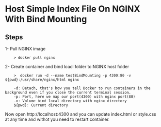 Host Simple Index File On NGINX With Bind Mounting 
=====

Steps
-----------------------------------------
1- Pull NGINX image
```
    > docker pull nginx
```


2- Create container and bind loacl folder to NGINX host folder
```
    >  docker run -d --name testBindMounting -p 4300:80 -v ${pwd}:/usr/share/nginx/html nginx 
    
    -d: Detach, that's how you tell Docker to run containers in the background even if you close the current terminal session.
    -p: Port, here we map our port(4300) with nginx port(80)
    -v: Volume bind local directory with nginx directory 
    ${pwd}: Current directory
```

Now open http://localhost:4300
and you can update index.html or style.css at any time and withot you need to restart container.
